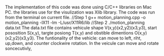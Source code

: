 The implementation of this code was done using C/C++ libraries on Mac PC.
the libraries use for the visulization was Xlib library.
The code was run from the terminal on current file.
//Step 1 g++ motion_planning.cpp -o motion_planning -lX11 -lm -L/usr/X11R6/lib
//Step 2 ./motion_planning data.txt
 The data.txt file contains vehicule shape V(x,y)(x2,y2)(x3,y3), start pososition S(x,y), targte posiong T(x,y) and obstible dimentions O(x,y)(x2,y2)(x3,y3).
The funtionality of the vehicle: can move to left, riht, up,down, and counter clockwire rotation.
In the veicule can move and rotate soncecutivly, 
